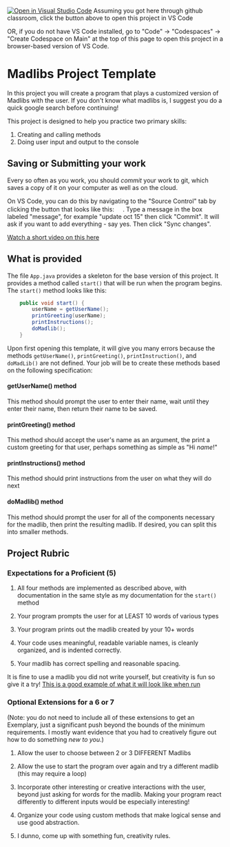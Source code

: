 [![Open in Visual Studio Code](https://classroom.github.com/assets/open-in-vscode-2e0aaae1b6195c2367325f4f02e2d04e9abb55f0b24a779b69b11b9e10269abc.svg)](https://classroom.github.com/online_ide?assignment_repo_id=15992110&assignment_repo_type=AssignmentRepo)
Assuming you got here through github classroom, click the button above to open this project in VS Code

OR, if you do not have VS Code installed, go to "Code" -> "Codespaces" -> "Create Codespace on Main" at the top of this page to open this project in a browser-based version of VS Code.

# Madlibs Project Template

In this project you will create a program that plays a customized version of Madlibs with the user. If you don't know what madlibs is, I suggest you do a quick google search before continuing!

This project is designed to help you practice two primary skills:

1. Creating and calling methods
2. Doing user input and output to the console

## Saving or Submitting your work

Every so often as you work, you should *commit* your work to git, which saves a copy of it on your computer as well as on the cloud.

On VS Code, you can do this by navigating to the "Source Control" tab by clicking the button that looks like this: <img src="https://www.svgrepo.com/show/361322/source-control.svg" style="height:1rem;width:1rem">. Type a message in the box labeled "message", for example "update oct 15" then click "Commit". It will ask if you want to add everything - say yes. Then click "Sync changes".

[Watch a short video on this here](https://youtu.be/m8oaRVRZ7tI)

## What is provided

The file `App.java` provides a skeleton for the base version of this project. It provides a method called `start()` that will be run when the program begins. The `start()` method looks like this:

```java
    public void start() {
        userName = getUserName();
        printGreeting(userName);
        printInstructions();
        doMadlib();
    }
```

Upon first opening this template, it will give you many errors because the methods `getUserName()`, `printGreeting()`, `printInstruction()`, and `doMadLib()` are not defined. Your job will be to create these methods based on the following specification:

#### getUserName() method

This method should prompt the user to enter their name, wait until they enter their name, then return their name to be saved.

#### printGreeting() method

This method should accept the user's name as an argument, the print a custom greeting for that user, perhaps something as simple as "Hi *name*!"

#### printInstructions() method

This method should print instructions from the user on what they will do next

#### doMadlib() method

This method should prompt the user for all of the components necessary for the madlib, then print the resulting madlib. If desired, you can split this into smaller methods.

## Project Rubric

### Expectations for a Proficient (5)

1) All four methods are implemented as described above, with documentation in the same style as my documentation for the `start()` method
   
2) Your program prompts the user for at LEAST 10 words of various types

3) Your program prints out the madlib created by your 10+ words

4) Your code uses meaningful, readable variable names, 
   is cleanly organized, and is indented correctly.

5) Your madlib has correct spelling and reasonable spacing.

It is fine to use a madlib you did not write yourself, 
but creativity is fun so give it a try! [This is a good example of what it will look like when run](https://youtu.be/iBDz6lZI8xU)

### Optional Extensions for a 6 or 7

(Note: you do not need to include all of these extensions to get an Exemplary, just a significant push beyond the bounds of the minimum requirements. I mostly want evidence that you had to creatively figure out how to do something *new to you*.)

1) Allow the user to choose between 2 or 3 DIFFERENT Madlibs

2) Allow the use to start the program over again and try a different madlib (this may require a loop)

3) Incorporate other interesting or creative interactions with the user, beyond just asking for words for the madlib. Making your program react differently to different inputs would be especially interesting!

4) Organize your code using custom methods that make logical sense and use good abstraction. 

5) I dunno, come up with something fun, creativity rules.

